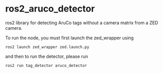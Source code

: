 # ros2_aruco_detector
ros2 library for detecting AruCo tags without a camera matrix from a ZED camera.

To run the node, you must first launch the zed_wrapper using

```
ros2 launch zed_wrapper zed.launch.py
```

and then to run the detector, please run

```
ros2 run tag_detector aruco_detector
